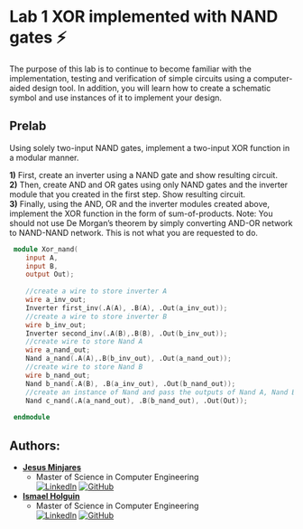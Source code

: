# Lab 1 XOR implemented with NAND gates :zap:

The purpose of this lab is to continue to become familiar with the implementation, testing and verification of  simple  circuits  using  a  computer-aided  design  tool.  In  addition,  you  will  learn  how  to  create  a schematic symbol and use instances of it to implement your design.

## Prelab
Using solely two-input NAND gates, implement a two-input XOR function in a modular manner.

**1)** First, create an inverter using a NAND gate and show resulting circuit.<br>
**2)** Then, create AND and OR gates using only NAND gates and the inverter module that you created in the first step. Show resulting circuit.<br>
**3)** Finally, using the AND, OR and the inverter modules created above, implement the XOR function in the form of sum-of-products. Note:  You should  not  use  De  Morgan’s  theorem by  simply  converting  AND-OR  network  to NAND-NAND network. This is not what you are requested to do.

```verilog
 module Xor_nand(
    input A,
    input B,
    output Out);
    
    //create a wire to store inverter A
    wire a_inv_out;
    Inverter first_inv(.A(A), .B(A), .Out(a_inv_out));
    //create a wire to store inverter B
    wire b_inv_out;
    Inverter second_inv(.A(B),.B(B), .Out(b_inv_out));
    //create wire to store Nand A
    wire a_nand_out;
    Nand a_nand(.A(A),.B(b_inv_out), .Out(a_nand_out));
    //create wire to store Nand B
    wire b_nand_out;
    Nand b_nand(.A(B), .B(a_inv_out), .Out(b_nand_out));
    //create an instance of Nand and pass the outputs of Nand A, Nand B and store in Out
    Nand c_nand(.A(a_nand_out), .B(b_nand_out), .Out(Out));
    
 endmodule
```

## Authors:
* [**Jesus Minjares**](https://github.com/jminjares4)
    * Master of Science in Computer Engineering <br>
[![LinkedIn](https://img.shields.io/badge/LinkedIn-0077B5?style=for-the-badge&logo=linkedin&logoColor=white&style=flat)](https://www.linkedin.com/in/jesus-minjares-157a21195/) [![GitHub](https://img.shields.io/badge/GitHub-100000?style=for-the-badge&logo=github&logoColor=white&style=flat)](https://github.com/jminjares4)
* [**Ismael Holguin**](https://github.com/iholguin6)
    * Master of Science in Computer Engineering <br>
[![LinkedIn](https://img.shields.io/badge/LinkedIn-0077B5?style=for-the-badge&logo=linkedin&logoColor=white&style=flat)](https://www.linkedin.com/in/ismael-holguin-5ab421224/) [![GitHub](https://img.shields.io/badge/GitHub-100000?style=for-the-badge&logo=github&logoColor=white&style=flat)](https://github.com/iholguin6)
    
   